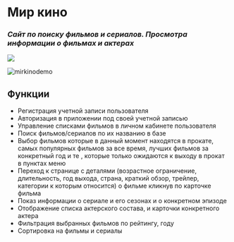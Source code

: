 # Мир кино

### _Сайт по поиску фильмов и сериалов. Просмотра информации о фильмах и актерах_

[![](https://mirkino.devflweb.ru/icons/favicon-32x32.png)](https://mirkino.devflweb.ru "Перейти на сайт")

![mirkinodemo](https://user-images.githubusercontent.com/41166090/206558188-e3156dfe-75b5-4297-84ac-3e75ebbb439d.gif)

## Функции

- Регистрация учетной записи пользователя
- Авторизация в приложении под своей учетной записью
- Управление списками фильмов в личном кабинете пользователя
- Поиск фильмов/сериалов по их названию в базе
- Выбор фильмов которые в данный момент находятся в прокате, самых популярных фильмов за все время, лучших фильмов за конкретный год и те , которые только ожидаются к выходу в прокат в пунктах меню
- Переход к странице с деталями (возрастное ограничение, длительность, год выхода, страна, краткий обзор, трейлер, категории к которым относится) о фильме кликнув по карточке фильма
- Показ информации о сериале и его сезонах и о конкретном эпизоде
- Отображение списка актерского состава, и карточки конкретного актера
- Фильтрация выбранных фильмов по рейтингу, году
- Сортировка на фильмы и сериалы
